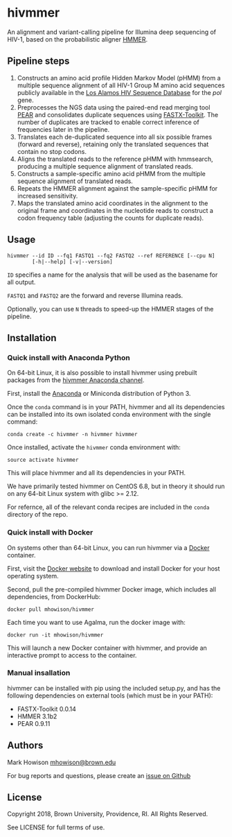 # hivmmer

An alignment and variant-calling pipeline for Illumina deep sequencing of
HIV-1, based on the probabilistic aligner [HMMER](http://hmmer.org).

## Pipeline steps

1. Constructs an amino acid profile Hidden Markov Model (pHMM) from a multiple
   sequence alignment of all HIV-1 Group M amino acid sequences publicly
   available in the [Los Alamos HIV Sequence Database](http//www.hiv.lanl.gov) for
   the *pol* gene.
2. Preprocesses the NGS data using the paired-end read merging tool
   [PEAR](https://sco.h-its.org/exelixis/web/software/pear)
   and consolidates duplicate sequences using
   [FASTX-Toolkit](http://hannonlab.cshl.edu/fastx\_toolkit/). The number of
   duplicates are tracked to enable correct inference of frequencies later in the
   pipeline.
3. Translates each de-duplicated sequence into all six possible frames (forward
   and reverse), retaining only the translated sequences that contain no stop
   codons.
4. Aligns the translated reads to the reference pHMM with hmmsearch, producing
   a multiple sequence alignment of translated reads.
5. Constructs a sample-specific amino acid pHMM from the multiple sequence
   alignment of translated reads.
6. Repeats the HMMER alignment against the sample-specific pHMM for increased
   sensitivity.
7. Maps the translated amino acid coordinates in the alignment to the original
   frame and coordinates in the nucleotide reads to construct a codon frequency
   table (adjusting the counts for duplicate reads).

## Usage

```
hivmmer --id ID --fq1 FASTQ1 --fq2 FASTQ2 --ref REFERENCE [--cpu N]
        [-h|--help] [-v|--version]
```

`ID` specifies a name for the analysis that will be used as the basename for
all output.

`FASTQ1` and `FASTQ2` are the forward and reverse Illumina reads.

Optionally, you can use `N` threads to speed-up the HMMER stages of the pipeline.

## Installation

### Quick install with Anaconda Python

On 64-bit Linux, it is also possible to install hivmmer using prebuilt
packages from the [hivmmer Anaconda channel](https://anaconda.org/hivmmer).

First, install the [Anaconda](https://www.continuum.io/anaconda-overview)
or Miniconda distribution of Python 3.

Once the `conda` command is in your PATH, hivmmer and all its dependencies can
be installed into its own isolated conda environment with the single command:

    conda create -c hivmmer -n hivmmer hivmmer

Once installed, activate the `hivmmer` conda environment with:

    source activate hivmmer

This will place hivmmer and all its dependencies in your PATH.

We have primarily tested hivmmer on CentOS 6.8, but in theory it should run on
any 64-bit Linux system with glibc >= 2.12.

For refernce, all of the relevant conda recipes are included in the `conda`
directory of the repo.


### Quick install with Docker

On systems other than 64-bit Linux, you can run hivmmer via a
[Docker](https://www.docker.com) container.

First, visit the [Docker website](https://www.docker.com) to download and
install Docker for your host operating system.

Second, pull the pre-compiled hivmmer Docker image, which includes all dependencies,
from DockerHub:

    docker pull mhowison/hivmmer

Each time you want to use Agalma, run the docker image with:

    docker run -it mhowison/hivmmer

This will launch a new Docker container with hivmmer, and provide an
interactive prompt to access to the container.

### Manual insallation

hivmmer can be installed with pip using the included setup.py, and has the
following dependencies on external tools (which must be in your PATH):

* FASTX-Toolkit 0.0.14
* HMMER 3.1b2
* PEAR 0.9.11

## Authors

Mark Howison <mhowison@brown.edu>

For bug reports and questions, please create an
[issue on Github](https://github.com/mhowison/hivmmer/issues)

## License

Copyright 2018, Brown University, Providence, RI. All Rights Reserved.

See LICENSE for full terms of use.

